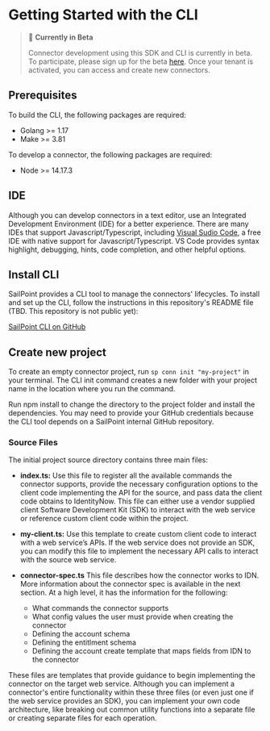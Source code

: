 # Getting Started with the CLI

> 📘 **Currently in Beta**
>
>  Connector development using this SDK and CLI is currently in beta. To participate, please sign up for the beta [here](https://app.smartsheet.com/b/form/1e4a7f063de4496b9c6d33f191996950). Once your tenant is activated, you can access and create new connectors.

## Prerequisites

To build the CLI, the following packages are required:
- Golang >= 1.17
- Make >= 3.81

To develop a connector, the following packages are required:
- Node >= 14.17.3

## IDE

Although you can develop connectors in a text editor, use an Integrated Development Environment (IDE) for a better experience. There are many IDEs that support Javascript/Typescript, including [Visual Sudio Code](https://code.visualstudio.com/Download), a free IDE with native support for Javascript/Typescript. VS Code provides syntax highlight, debugging, hints, code completion, and other helpful options.

## Install CLI

SailPoint provides a CLI tool to manage the connectors' lifecycles. To install and set up the CLI, follow the instructions in this repository's README file (TBD. This repository is not public yet):

[SailPoint CLI on GitHub](https://github.com/sailpoint-oss/sp-connector-cli)

## Create new project

To create an empty connector project, run ```sp conn init "my-project"``` in your terminal. The CLI init command creates a new folder with your project name in the location where you run the command.

Run npm install to change the directory to the project folder and install the dependencies. You may need to provide your GitHub credentials because the CLI tool depends on a SailPoint internal GitHub repository.

### Source Files
The initial project source directory contains three main files:

- **index.ts:** Use this file to register all the available commands the connector supports, provide the necessary configuration options to the client code implementing the API for the source, and pass data the client code obtains to IdentityNow. This file can either use a vendor supplied client Software Development Kit (SDK) to interact with the web service or reference custom client code within the project.

- **my-client.ts:** Use this template to create custom client code to interact with a web service’s APIs. If the web service does not provide an SDK, you can modify this file to implement the necessary API calls to interact with the source web service.

- **connector-spec.ts** This file describes how the connector works to IDN. More information about the connector spec is available in the next section. At a high level, it has the information for the following:
    - What commands the connector supports  
    - What config values the user must provide when creating the connector
    - Defining the account schema
    - Defining the entitlment schema
    - Defining the account create template that maps fields from IDN to the connector

These files are templates that provide guidance to begin implementing the connector on the target web service. Although you can implement a connector's entire functionality within these three files (or even just one if the web service provides an SDK), you can implement your own code architecture, like breaking out common utility functions into a separate file or creating separate files for each operation.